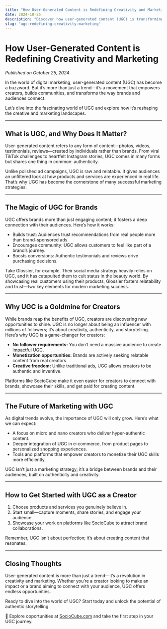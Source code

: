 ```yaml
---
title: "How User-Generated Content is Redefining Creativity and Marketing"
date: 2024-10-25
description: "Discover how user-generated content (UGC) is transforming marketing strategies and empowering creators in the digital age."
slug: "ugc-redefining-creativity-marketing"
---
```


# How User-Generated Content is Redefining Creativity and Marketing

*Published on October 25, 2024*

In the world of digital marketing, user-generated content (UGC) has become a buzzword. But it’s more than just a trend—it’s a movement that empowers creators, builds communities, and transforms the way brands and audiences connect.

Let’s dive into the fascinating world of UGC and explore how it’s reshaping the creative and marketing landscapes.

---

## What is UGC, and Why Does It Matter?

User-generated content refers to any form of content—photos, videos, testimonials, reviews—created by individuals rather than brands. From viral TikTok challenges to heartfelt Instagram stories, UGC comes in many forms but shares one thing in common: authenticity.

Unlike polished ad campaigns, UGC is raw and relatable. It gives audiences an unfiltered look at how products and services are experienced in real life. That’s why UGC has become the cornerstone of many successful marketing strategies.

---

## The Magic of UGC for Brands

UGC offers brands more than just engaging content; it fosters a deep connection with their audiences. Here’s how it works:

- Builds trust: Audiences trust recommendations from real people more than brand-sponsored ads.
- Encourages community: UGC allows customers to feel like part of a brand’s journey.
- Boosts conversions: Authentic testimonials and reviews drive purchasing decisions.

Take Glossier, for example. Their social media strategy heavily relies on UGC, and it has catapulted them to cult status in the beauty world. By showcasing real customers using their products, Glossier fosters relatability and trust—two key elements for modern marketing success.

---

## Why UGC is a Goldmine for Creators

While brands reap the benefits of UGC, creators are discovering new opportunities to shine. UGC is no longer about being an influencer with millions of followers; it’s about creativity, authenticity, and storytelling. Here’s why UGC is a game-changer for creators:

- **No follower requirements:** You don’t need a massive audience to create impactful UGC.
- **Monetization opportunities:** Brands are actively seeking relatable content from real creators.
- **Creative freedom:** Unlike traditional ads, UGC allows creators to be authentic and inventive.

Platforms like SocioCube make it even easier for creators to connect with brands, showcase their skills, and get paid for creating content.

---

## The Future of Marketing with UGC

As digital trends evolve, the importance of UGC will only grow. Here’s what we can expect:

- A focus on micro and nano creators who deliver hyper-authentic content.
- Deeper integration of UGC in e-commerce, from product pages to personalized shopping experiences.
- Tools and platforms that empower creators to monetize their UGC skills more efficiently.

UGC isn’t just a marketing strategy; it’s a bridge between brands and their audiences, built on authenticity and creativity.

---

## How to Get Started with UGC as a Creator

1. Choose products and services you genuinely believe in.
2. Start small—capture moments, share stories, and engage your audience.
3. Showcase your work on platforms like SocioCube to attract brand collaborations.

Remember, UGC isn’t about perfection; it’s about creating content that resonates.

---

## Closing Thoughts

User-generated content is more than just a trend—it’s a revolution in creativity and marketing. Whether you’re a creator looking to make an impact or a brand aiming to connect with your audience, UGC offers endless opportunities.

Ready to dive into the world of UGC? Start today and unlock the potential of authentic storytelling.

🚀 Explore opportunities at [SocioCube.com](https://sociocube.com) and take the first step in your UGC journey.
